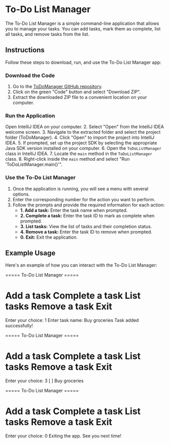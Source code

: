 # To-Do List Manager

The To-Do List Manager is a simple command-line application that allows you to manage your tasks. You can add tasks, mark them as complete, list all tasks, and remove tasks from the list.

## Instructions

Follow these steps to download, run, and use the To-Do List Manager app:

### Download the Code

1. Go to the [ToDoManager GitHub repository](https://github.com/WiktorPodobinski/ToDoManager).
2. Click on the green "Code" button and select "Download ZIP".
3. Extract the downloaded ZIP file to a convenient location on your computer.

### Run the Application

Open IntelliJ IDEA on your computer.
2. Select "Open" from the IntelliJ IDEA welcome screen.
3. Navigate to the extracted folder and select the project folder (ToDoManager).
4. Click "Open" to import the project into IntelliJ IDEA.
5. If prompted, set up the project SDK by selecting the appropriate Java SDK version installed on your computer.
6. Open the `ToDoListManager` class in IntelliJ IDEA.
7. Locate the `main` method in the `ToDoListManager` class.
8. Right-click inside the `main` method and select "Run 'ToDoListManager.main()'".

### Use the To-Do List Manager

1. Once the application is running, you will see a menu with several options.
2. Enter the corresponding number for the action you want to perform.
3. Follow the prompts and provide the required information for each action:
   - **1. Add a task:** Enter the task name when prompted.
   - **2. Complete a task:** Enter the task ID to mark as complete when prompted.
   - **3. List tasks:** View the list of tasks and their completion status.
   - **4. Remove a task:** Enter the task ID to remove when prompted.
   - **0. Exit:** Exit the application.

## Example Usage

Here's an example of how you can interact with the To-Do List Manager:

===== To-Do List Manager =====

Add a task
Complete a task
List tasks
Remove a task
Exit
==============================
Enter your choice: 1
Enter task name: Buy groceries
Task added successfully!

===== To-Do List Manager =====

Add a task
Complete a task
List tasks
Remove a task
Exit
==============================
Enter your choice: 3
[ ] Buy groceries

===== To-Do List Manager =====

Add a task
Complete a task
List tasks
Remove a task
Exit
==============================
Enter your choice: 0
Exiting the app. See you next time!
